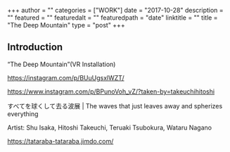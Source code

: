 +++
author = ""
categories = ["WORK"]
date = "2017-10-28"
description = ""
featured = ""
featuredalt = ""
featuredpath = "date"
linktitle = ""
title = "The Deep Mountain"
type = "post"
+++

## Introduction

“The Deep Mountain”(VR Installation)

https://instagram.com/p/BUuUgsxlWZT/

https://www.instagram.com/p/BPunoVoh_vZ/?taken-by=takeuchihitoshi

すべてを球くして去る波展 | The waves that just leaves away and spherizes everything

Artist: Shu Isaka, Hitoshi Takeuchi, Teruaki Tsubokura, Wataru Nagano

https://tataraba-tataraba.jimdo.com/
